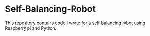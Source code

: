 # Self-Balancing-Robot
This repository contains code I wrote for a self-balancing robot using Raspberry pi and Python.
